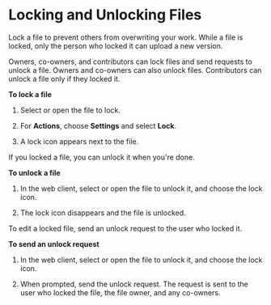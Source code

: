 # Locking and Unlocking Files<a name="client_lock_files"></a>

Lock a file to prevent others from overwriting your work\. While a file is locked, only the person who locked it can upload a new version\.

Owners, co\-owners, and contributors can lock files and send requests to unlock a file\. Owners and co\-owners can also unlock files\. Contributors can unlock a file only if they locked it\. 

**To lock a file**

1. Select or open the file to lock\.

1. For **Actions**, choose **Settings** and select **Lock**\. 

1. A lock icon appears next to the file\.

If you locked a file, you can unlock it when you're done\.

**To unlock a file**

1. In the web client, select or open the file to unlock it, and choose the lock icon\.

1. The lock icon disappears and the file is unlocked\.

To edit a locked file, send an unlock request to the user who locked it\.

**To send an unlock request**

1. In the web client, select or open the file to unlock it, and choose the lock icon\.

1. When prompted, send the unlock request\. The request is sent to the user who locked the file, the file owner, and any co\-owners\.